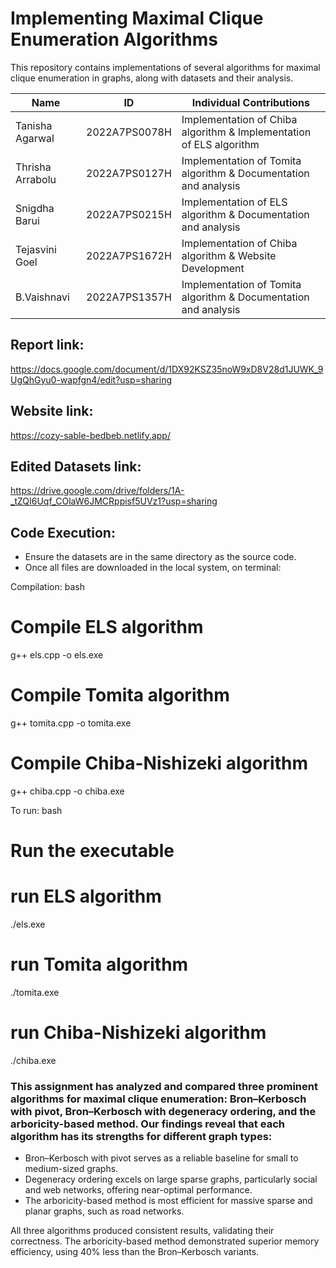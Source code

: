 # Implementing Maximal Clique Enumeration Algorithms
This repository contains implementations of several algorithms for maximal clique enumeration in graphs, along with datasets and their analysis.

| Name | ID | Individual Contributions |
|------|-------|-------|
| Tanisha Agarwal | 2022A7PS0078H | Implementation of Chiba algorithm & Implementation of ELS algorithm |
| Thrisha Arrabolu | 2022A7PS0127H | Implementation of Tomita algorithm & Documentation and analysis |
| Snigdha Barui | 2022A7PS0215H | Implementation of ELS algorithm & Documentation and analysis |
| Tejasvini Goel | 2022A7PS1672H | Implementation of Chiba algorithm & Website Development |
| B.Vaishnavi | 2022A7PS1357H | Implementation of Tomita algorithm & Documentation and analysis |

## Report link:
https://docs.google.com/document/d/1DX92KSZ35noW9xD8V28d1JUWK_9UgQhGyu0-wapfgn4/edit?usp=sharing

## Website link:
https://cozy-sable-bedbeb.netlify.app/

## Edited Datasets link:
https://drive.google.com/drive/folders/1A-_tZQI6Uqf_COlaW6JMCRppisf5UVz1?usp=sharing

## Code Execution:
- Ensure the datasets are in the same directory as the source code.
- Once all files are downloaded in the local system, on terminal:

Compilation:
bash
# Compile ELS algorithm
g++ els.cpp -o els.exe

# Compile Tomita algorithm
g++ tomita.cpp -o tomita.exe

# Compile Chiba-Nishizeki algorithm 
g++ chiba.cpp -o chiba.exe

To run:
bash

#  Run the executable
# run ELS algorithm
./els.exe
# run Tomita algorithm
./tomita.exe
# run Chiba-Nishizeki algorithm 
./chiba.exe


### This assignment has analyzed and compared three prominent algorithms for maximal clique enumeration: Bron–Kerbosch with pivot, Bron–Kerbosch with degeneracy ordering, and the arboricity-based method. Our findings reveal that each algorithm has its strengths for different graph types:

- Bron–Kerbosch with pivot serves as a reliable baseline for small to medium-sized graphs.
- Degeneracy ordering excels on large sparse graphs, particularly social and web networks, offering near-optimal performance.
- The arboricity-based method is most efficient for massive sparse and planar graphs, such as road networks.

All three algorithms produced consistent results, validating their correctness. The arboricity-based method demonstrated superior memory efficiency, using 40% less than the Bron–Kerbosch variants.


  
  
 

